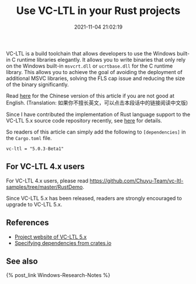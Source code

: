 ﻿---
title: Use VC-LTL in your Rust projects
date: 2021-11-04 21:02:19
categories:
- [Technologies, Windows, Windows Research Notes, Development Environment]
tags:
- Technologies
- Windows
- Windows Research Notes
- Development Environment
---

VC-LTL is a build toolchain that allows developers to use the Windows built-in C runtime libraries elegantly. It allows
you to write binaries that only rely on the Windows built-in `msvcrt.dll` or `ucrtbase.dll` for the C runtime library. 
This allows you to achieve the goal of avoiding the deployment of additional MSVC libraries, solving the FLS cap issue 
and reducing the size of the binary significantly.

Read [here](https://mourinaruto.github.io/zh/2021/11/04/Use-VC-LTL-in-your-Rust-projects/) for the Chinese version of 
this article if you are not good at English. (Translation: 如果你不擅长英文，可以点击本段话中的链接阅读中文版)

Since I have contributed the implementation of Rust language support to the VC-LTL 5.x source code repository recently,
see [here](https://github.com/Chuyu-Team/VC-LTL5/pull/11) for details.

So readers of this article can simply add the following to `[dependencies]` in the `Cargo.toml` file.

```
vc-ltl = "5.0.3-Beta1"
```

## For VC-LTL 4.x users

For VC-LTL 4.x users, please read https://github.com/Chuyu-Team/vc-ltl-samples/tree/master/RustDemo.

Since VC-LTL 5.x has been released, readers are strongly encouraged to upgrade to VC-LTL 5.x.

## References

- [Project website of VC-LTL 5.x](https://github.com/Chuyu-Team/VC-LTL5)
- [Specifying dependencies from crates.io](https://doc.rust-lang.org/cargo/reference/specifying-dependencies.html#specifying-dependencies-from-cratesio)

## See also

{% post_link Windows-Research-Notes %}
